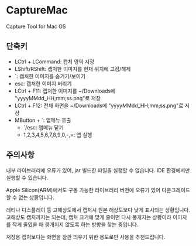 # CaptureMac
Capture Tool for Mac OS

## 단축키
* LCtrl + LCommand: 캡처 영역 지정
* LShift/RShift: 캡처한 이미지를 현재 위치에 고정/해제
* `: 캡처한 이미지를 숨기기/보이기
* esc: 캡처한 이미지 버리기
* LCtrl + F11: 캡처한 이미지를 ~/Downloads에 "yyyyMMdd_HH;mm;ss.png"로 저장
* LCtrl + F12: 전체 화면을 ~/Downloads에 "yyyyMMdd_HH;mm;ss.png"로 저장
* MButton + `: 앱메뉴 호출
  * `/esc: 앱메뉴 닫기
  * 1,2,3,4,5,6,7,8,9,0,-,=: 앱 실행

## 주의사항
내부 라이브러리에 오류가 있어,
jar 빌드한 파일을 실행할 수 없습니다.
IDE 환경에서만 실행할 수 있습니다.
  
Apple Silicon(ARM)에서도 구동 가능한 라이브러리 버전에 오류가 있어
다운그레이드할 수 없는 상황입니다.
  
레티나 디스플레이 등 고해상도에서 캡처시 원본 해상도보다 낮게 표시되는 상황입니다.
고해상도 캡처까지는 되는데, 캡처 크기에 맞게 줄이면 다시 뭉개지는 상황이라
이미지를 작게 줄였을 때 뭉개지지 않도록 하는 방향을 찾는 중입니다.
  
저장용 캡처보다는 화면을 잠깐 띄우기 위한 용도로만 사용을 추천드립니다.
